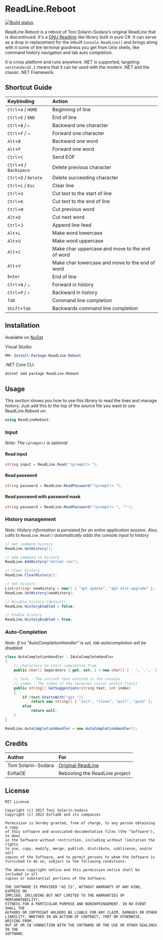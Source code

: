 # ReadLine.Reboot

[![Build status](https://ci.appveyor.com/api/projects/status/twc6ovqb6cc8s184?svg=true)](https://ci.appveyor.com/project/EoflaOE/readline-reboot)

ReadLine.Reboot is a reboot of Toni Solarin-Sodara's original ReadLine that is discontinued. It's a [GNU Readline](https://en.wikipedia.org/wiki/GNU_Readline) like library built in pure C#. It can serve as a drop in replacement for the inbuilt `Console.ReadLine()` and brings along with it some of the terminal goodness you get from Unix shells, like command history navigation and tab auto completion.

It is cross platform and runs anywhere .NET is supported, targeting `netstandard2.1` means that it can be used with the modern .NET and the classic .NET Framework.

## Shortcut Guide

| Keybinding                     | Action                                          |
|:-------------------------------|:------------------------------------------------|
| `Ctrl`+`A` / `HOME`            | Beginning of line                               |
| `Ctrl`+`E` / `END`             | End of line                                     |
| `Ctrl`+`B` / `←`               | Backward one character                          |
| `Ctrl`+`F` / `→`               | Forward one character                           |
| `Alt`+`B`                      | Backward one word                               |
| `Alt`+`F`                      | Forward one word                                |
| `Ctrl`+`C`                     | Send EOF                                        |
| `Ctrl`+`H` / `Backspace`       | Delete previous character                       |
| `Ctrl`+`D` / `Delete`          | Delete succeeding character                     |
| `Ctrl`+`L` / `Esc`             | Clear line                                      |
| `Ctrl`+`U`                     | Cut text to the start of line                   |
| `Ctrl`+`K`                     | Cut text to the end of line                     |
| `Ctrl`+`W`                     | Cut previous word                               |
| `Alt`+`D`                      | Cut next word                                   |
| `Ctrl`+`J`                     | Append line feed                                |
| `Alt`+`L`                      | Make word lowercase                             |
| `Alt`+`U`                      | Make word uppercase                             |
| `Alt`+`C`                      | Make char uppercase and move to the end of word |
| `Alt`+`V`                      | Make char lowercase and move to the end of word |
| `Enter`                        | End of line                                     |
| `Ctrl`+`N` / `↓`               | Forward in history                              |
| `Ctrl`+`P` / `↑`               | Backward in history                             |
| `Tab`                          | Command line completion                         |
| `Shift`+`Tab`                  | Backwards command line completion               |

## Installation

Available on [NuGet](https://www.nuget.org/packages/ReadLine.Reboot/)

Visual Studio:

```powershell
PM> Install-Package ReadLine.Reboot
```

.NET Core CLI:

```bash
dotnet add package ReadLine.Reboot
```

## Usage

This section shows you how to use this library to read the lines and manage history. Just add this to the top of the source file you want to use ReadLine.Reboot on:

```csharp
using ReadLineReboot;
```

### Input

_Note: The `(prompt>)` is  optional_

#### Read input

```csharp
string input = ReadLine.Read("(prompt)> ");
```

#### Read password

```csharp
string password = ReadLine.ReadPassword("(prompt)> ");
```

#### Read password with password mask

```csharp
string password = ReadLine.ReadPassword("(prompt)> ", '*');
```

### History management

_Note: History information is persisted for an entire application session. Also, calls to `ReadLine.Read()` automatically adds the console input to history_

```csharp
// Get command history
ReadLine.GetHistory();

// Add command to history
ReadLine.AddHistory("dotnet run");

// Clear history
ReadLine.ClearHistory();

// Set history
List<string> newHistory = new() { "apt update", "apt dist-upgrade" };
ReadLine.SetHistory(newHistory);

// Disable history (default)
ReadLine.HistoryEnabled = false;

// Enable history
ReadLine.HistoryEnabled = true;
```

### Auto-Completion

_Note: If no "AutoCompletionHandler" is set, tab autocompletion will be disabled_

```csharp
class AutoCompletionHandler : IAutoCompleteHandler
{
    // characters to start completion from
    public char[] Separators { get; set; } = new char[] { ' ', '.', '/' };

    // text - The current text entered in the console
    // index - The index of the terminal cursor within {text}
    public string[] GetSuggestions(string text, int index)
    {
        if (text.StartsWith("git "))
            return new string[] { "init", "clone", "pull", "push" };
        else
            return null;
    }
}

ReadLine.AutoCompletionHandler = new AutoCompletionHandler();
```

## Credits

| Author              | For                                                      |
|:--------------------|:---------------------------------------------------------|
| Toni Solarin-Sodara | [Original ReadLine](https://github.com/tonerdo/readline) |
| EoflaOE             | Rebooting the ReadLine project                           |

## License

```
MIT License

Copyright (c) 2017 Toni Solarin-Sodara
Copyright (c) 2022 EoflaOE and its companies

Permission is hereby granted, free of charge, to any person obtaining a copy
of this software and associated documentation files (the "Software"), to deal
in the Software without restriction, including without limitation the rights
to use, copy, modify, merge, publish, distribute, sublicense, and/or sell
copies of the Software, and to permit persons to whom the Software is
furnished to do so, subject to the following conditions:

The above copyright notice and this permission notice shall be included in all
copies or substantial portions of the Software.

THE SOFTWARE IS PROVIDED "AS IS", WITHOUT WARRANTY OF ANY KIND, EXPRESS OR
IMPLIED, INCLUDING BUT NOT LIMITED TO THE WARRANTIES OF MERCHANTABILITY,
FITNESS FOR A PARTICULAR PURPOSE AND NONINFRINGEMENT. IN NO EVENT SHALL THE
AUTHORS OR COPYRIGHT HOLDERS BE LIABLE FOR ANY CLAIM, DAMAGES OR OTHER
LIABILITY, WHETHER IN AN ACTION OF CONTRACT, TORT OR OTHERWISE, ARISING FROM,
OUT OF OR IN CONNECTION WITH THE SOFTWARE OR THE USE OR OTHER DEALINGS IN THE
SOFTWARE.
```
